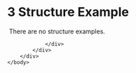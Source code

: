 <html dir="LTR" xmlns:mshelp="http://msdn.microsoft.com/mshelp" xmlns:ddue="http://ddue.schemas.microsoft.com/authoring/2003/5" xmlns:xlink="http://www.w3.org/1999/xlink" xmlns:tool="http://www.microsoft.com/tooltip">
    <head>
        <meta http-equiv="Content-Type" content="text/html; CHARSET=utf-8"></meta>
        <meta name="save" content="history"></meta>
        <title>3 Structure Example</title>
        <xml>
            <mshelp:toctitle title="3 Structure Example"></mshelp:toctitle>
            <mshelp:rltitle title="[MS-ERREF]: Structure Example"></mshelp:rltitle>
            <mshelp:keyword index="A" term="d3cd0ef2-c196-4f4b-a60e-6ff939503c11"></mshelp:keyword>
            <mshelp:attr name="DCSext.ContentType" value="open specification"></mshelp:attr>
            <mshelp:attr name="AssetID" value="d3cd0ef2-c196-4f4b-a60e-6ff939503c11"></mshelp:attr>
            <mshelp:attr name="TopicType" value="kbRef"></mshelp:attr>
            <mshelp:attr name="DCSext.Title" value="[MS-ERREF]: Structure Example" />
        </xml>
    </head>
    <body>
        <div id="header">
            <h1 class="heading">3 Structure Example</h1>
        </div>
        <div id="mainSection">
            <div id="mainBody">
                <div id="allHistory" class="saveHistory"></div>
                <div id="sectionSection0" class="section" name="collapseableSection">
                    

<p> There are no structure examples.</p>


                </div>
            </div>
        </div>
    </body>
</html>